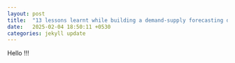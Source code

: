 ```yaml
---
layout: post
title:  "13 lessons learnt while building a demand-supply forecasting deep learning model"
date:   2025-02-04 18:50:11 +0530
categories: jekyll update
---
```

Hello !!!
